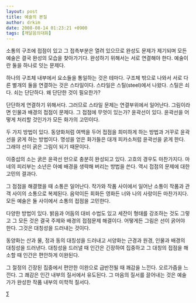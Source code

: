 ```yaml
---
layout: post
title: 예술의 본질
author: drkim
date: 2008-08-14 01:23:21 +0900
tags: [깨달음의대화]
---
```

소통의 구조에 접점이 있고 그 접촉부분은 열려 있으므로 완성도 문제가 제기되며 모든 예술은 결국 완성의 모습을 찾아가기다. 완성하기 위해서는 서로 연결해야 한다. 예술이란 둘을 하나로 잇는 문제다. 

하나의 구조체 내부에서 요소들을 통일하는 것은 테마다. 구조체 밖으로 나와서 서로 다른 별개의 둘을 연결하는 것은 스타일이다. 스타일은 스틸(steel)에서 나왔다. 스틸은 쇠다. 쇠는 단단하다. 왜 단단한 것이 필요한가? 

단단하게 연결하기 위해서다. 그러므로 스타일 문제는 연결부위에서 일어난다. 그림이라면 인물과 배경의 접점이 문제다. 그 접점에 무엇이 있는가? 윤곽선이 있다. 윤곽선을 어떻게 처리할 것인가가 모든 화가의 고민이다. 

두 가지 방법이 있다. 동양화처럼 여백을 두어 접점을 희미하게 하는 방법과 거꾸로 윤곽선을 굵게 하는 방법이다. 명성을 얻은 화가들은 대개 피카소처럼 윤곽선을 굵게 한다. 그래야 선이 굵은 그림이 되기 때문이다. 

이중섭의 소는 굵은 윤곽선 만으로 충분히 완성되고 있다. 고흐의 경우도 마찬가지다. 마네의 피리부는 소년은 아예 배경을 생략해 버리는 방법을 쓴다. 역시 접점의 문제에 대한 고민의 결과다. 

그 점점을 해결했을 때 소통은 일어난다. 작가와 작품 사이에서 일어난 소통이 작품과 관객 사이의 소통으로 복제된다. 음악이든 회화든 영화든 너와 나의 사랑이든 마찬가지다. 모든 예술은 둘 사이에서 소통의 접점을 고민한다. 

다양한 방법이 있다. 밝음과 어둠의 대비 수법도 있고 세잔이 형태를 강조하는 것도 그렇고 그 모든 것은 결국 주제와 배경의 접점문제 해결이다. 어떻게든 그림은 선이 굵어야 한다. 그것은 대칭성을 드러내는 것이다. 

동양화는 산과 물, 정과 동의 대칭성을 드러내고 서양화는 근경과 원경, 인물과 배경의 대칭성을 드러낸다. 대칭성을 드러낼 때 인간은 긴장하여 집중하고 그 대칭의 접점을 해소할 때 인간은 편안하게 이완된다. 

그 절정의 긴장된 집중에서 편안한 이완으로 급반전될 때 쾌감을 느낀다. 오르가즘을 느낀다. 그 쾌감은 인간 내부의 질서에서 유도된다. 그 마음의 질서를 끌어내는 것은 예술가가 완성한 작품 내부의 미학적 질서다. 



∑